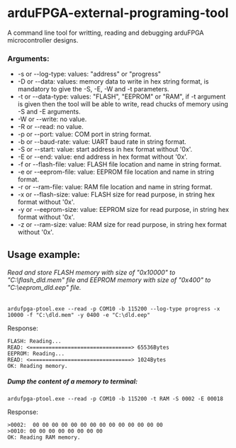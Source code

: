 # arduFPGA-external-programing-tool

 A command line tool for writting, reading and debugging arduFPGA microcontroller designs.

### Arguments:

* -s or --log-type: values: "address" or "progress"
* -D or --data: values: memory data to write in hex string format, is mandatory to give the -S, -E, -W and -t parameters.
* -t or --data-type: values: "FLASH", "EEPROM" or "RAM", if -t argument is given then the tool will be able to write, read chucks of memory using -S and -E arguments.
* -W or --write: no value.
* -R or --read: no value.
* -p or --port: value: COM port in string format.
* -b or --baud-rate: value: UART baud rate in string format.
* -S or --start: value: start address in hex format without '0x'.
* -E or --end: value: end address in hex format without '0x'.
* -f or --flash-file: value: FLASH file location and name in string format.
* -e or --eeprom-file: value: EEPROM file location and name in string format.
* -r or --ram-file: value: RAM file location and name in string format.
* -x or --flash-size: value: FLASH size for read purpose, in string hex format without '0x'.
* -y or --eeprom-size: value: EEPROM size for read purpose, in string hex format without '0x'.
* -z or --ram-size: value: RAM size for read purpose, in string hex format without '0x'.


## Usage example:

###### Read and store FLASH memory with size of "0x10000" to "C:\flash_dld.mem" file and EEPROM memory with size of "0x400" to "C:\eeprom_dld.eep" file.

```
ardufpga-ptool.exe --read -p COM10 -b 115200 --log-type progress -x 10000 -f "C:\dld.mem" -y 0400 -e "C:\dld.eep"
```
Response:
```
FLASH: Reading...
READ: <================================> 65536Bytes
EEPROM: Reading...
READ: <================================> 1024Bytes
OK: Reading memory.
```
##### Dump the content of a memory to terminal:

```
ardufpga-ptool.exe --read -p COM10 -b 115200 -t RAM -S 0002 -E 00018
```
Response:
```
>0002:  00 00 00 00 00 00 00 00 00 00 00 00 00 00
>0010: 00 00 00 00 00 00 00 00
OK: Reading RAM memory.
```
